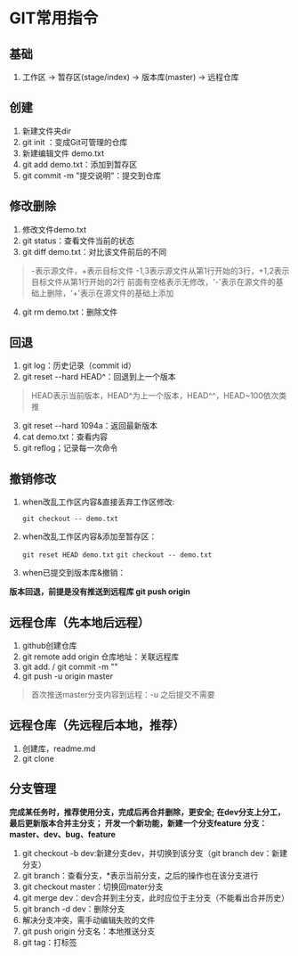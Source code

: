 # GIT常用指令
## 基础
1. 工作区 -> 暂存区(stage/index) -> 版本库(master) -> 远程仓库
## 创建
1. 新建文件夹dir
2. git init ：变成Git可管理的仓库
3. 新建编辑文件 demo.txt
4. git add demo.txt：添加到暂存区
5. git commit -m "提交说明"：提交到仓库

## 修改删除 
1. 修改文件demo.txt
2. git status：查看文件当前的状态
3. git diff demo.txt：对比该文件前后的不同
> -表示源文件，+表示目标文件
> -1,3表示源文件从第1行开始的3行，+1,2表示目标文件从第1行开始的2行
> 前面有空格表示无修改，'-'表示在源文件的基础上删除，'+'表示在源文件的基础上添加   

4. git rm demo.txt：删除文件
## 回退
1. git log：历史记录（commit id）
2. git reset --hard HEAD^：回退到上一个版本
> HEAD表示当前版本，HEAD^为上一个版本，HEAD^^，HEAD~100依次类推

3. git reset --hard 1094a：返回最新版本
4. cat demo.txt：查看内容
5. git reflog；记录每一次命令
## 撤销修改
1. when改乱工作区内容&直接丢弃工作区修改:
   
   `git checkout -- demo.txt`
2. when改乱工作区内容&添加至暂存区：
   
   `git reset HEAD demo.txt`
   `git checkout -- demo.txt`
3. when已提交到版本库&撤销：
   
  **版本回退，前提是没有推送到远程库 git push origin**
## 远程仓库（先本地后远程）
1. github创建仓库
2. git remote add origin 仓库地址：关联远程库
3. git add.  /  git commit -m ""
4. git push -u origin master
> 首次推送master分支内容到远程：-u
> 之后提交不需要
## 远程仓库（先远程后本地，推荐）
1. 创建库，readme.md
2. git clone 
## 分支管理

**完成某任务时，推荐使用分支，完成后再合并删除，更安全;**
**在dev分支上分工，最后更新版本合并主分支；**
**开发一个新功能，新建一个分支feature**
**分支：master、dev、bug、feature**
1. git checkout -b dev:新建分支dev，并切换到该分支（git branch dev：新建分支）
2. git branch：查看分支，*表示当前分支，之后的操作也在该分支进行
3. git checkout master：切换回mater分支
4. git merge dev：dev合并到主分支，此时应位于主分支（不能看出合并历史）
5. git branch -d dev：删除分支
6. 解决分支冲突，需手动编辑失败的文件
7. git push origin 分支名：本地推送分支
8. git tag：打标签